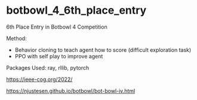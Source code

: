 # botbowl_4_6th_place_entry
6th Place Entry in Botbowl 4 Competition

Method:
* Behavior cloning to teach agent how to score (difficult exploration task)
* PPO with self play to improve agent

Packages Used:
ray, rllib, pytorch

https://ieee-cog.org/2022/

https://njustesen.github.io/botbowl/bot-bowl-iv.html
